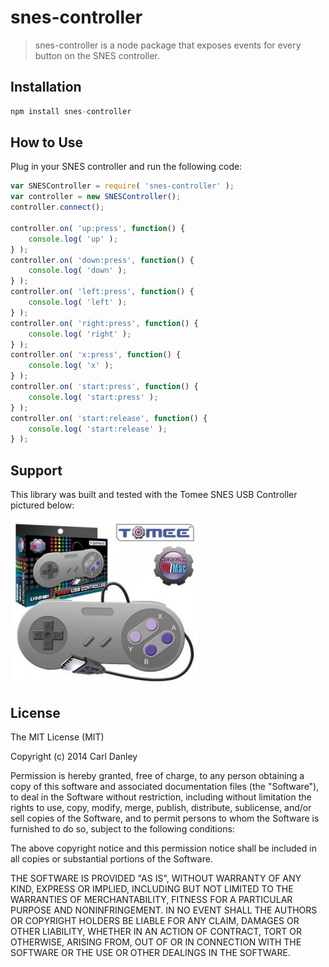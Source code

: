 # snes-controller

> snes-controller is a node package that exposes events for every button on the SNES controller.

## Installation

```js
npm install snes-controller
```

## How to Use

Plug in your SNES controller and run the following code:

```js
var SNESController = require( 'snes-controller' );
var controller = new SNESController();
controller.connect();

controller.on( 'up:press', function() {
    console.log( 'up' );
} );
controller.on( 'down:press', function() {
    console.log( 'down' );
} );
controller.on( 'left:press', function() {
    console.log( 'left' );
} );
controller.on( 'right:press', function() {
    console.log( 'right' );
} );
controller.on( 'x:press', function() {
    console.log( 'x' );
} );
controller.on( 'start:press', function() {
    console.log( 'start:press' );
} );
controller.on( 'start:release', function() {
    console.log( 'start:release' );
} );
```

## Support

This library was built and tested with the Tomee SNES USB Controller pictured below:

![./gamepad.jpg](./gamepad.jpg)

## License

The MIT License (MIT)

Copyright (c) 2014 Carl Danley

Permission is hereby granted, free of charge, to any person obtaining a copy of this software and associated documentation files (the "Software"), to deal in the Software without restriction, including without limitation the rights to use, copy, modify, merge, publish, distribute, sublicense, and/or sell copies of the Software, and to permit persons to whom the Software is furnished to do so, subject to the following conditions:

The above copyright notice and this permission notice shall be included in all copies or substantial portions of the Software.

THE SOFTWARE IS PROVIDED "AS IS", WITHOUT WARRANTY OF ANY KIND, EXPRESS OR IMPLIED, INCLUDING BUT NOT LIMITED TO THE WARRANTIES OF MERCHANTABILITY, FITNESS FOR A PARTICULAR PURPOSE AND NONINFRINGEMENT. IN NO EVENT SHALL THE AUTHORS OR COPYRIGHT HOLDERS BE LIABLE FOR ANY CLAIM, DAMAGES OR OTHER LIABILITY, WHETHER IN AN ACTION OF CONTRACT, TORT OR OTHERWISE, ARISING FROM, OUT OF OR IN CONNECTION WITH THE SOFTWARE OR THE USE OR OTHER DEALINGS IN THE SOFTWARE.
